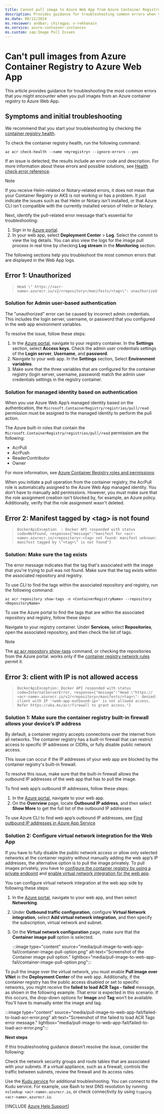```yaml
---
title: Cannot pull image to Azure Web App from Azure Container Registry
description: Provides guidance for troubleshooting common errors when you pull images from a container registry to Azure Web App for Containers.
ms.date: 08/12/2024
ms.reviewer: andbar; chiragpa; v-rekhanain 
ms.service: azure-container-instances
ms.custom: sap:Image Pull Issues
---
```


# Can't pull images from Azure Container Registry to Azure Web App

This article provides guidance for troubleshooting the most common errors that you might encounter when you pull images from an Azure container registry to Azure Web App.

## Symptoms and initial troubleshooting

We recommend that you start your troubleshooting by checking the [container registry health](/azure/container-registry/container-registry-check-health).

To check the container registry health, run the following command:

```azurecli
az acr check-health --name <myregistry> --ignore-errors --yes
```

If an issue is detected, the results include an error code and description. For more information about these errors and possible solutions, see [Health check error reference](/azure/container-registry/container-registry-health-error-reference).

> [!NOTE]
> If you receive Helm-related or Notary-related errors, it does not mean that your Container Registry or AKS is not working or has a problem. It just indicate the issues such as that Helm or Notary isn't installed, or that Azure CLI isn't compatible with the currently installed version of Helm or Notary.

Next, identify the pull-related error message that's essential for troubleshooting:

1. Sign in to [Azure portal](https://portal.azure.com).
1. In your web app, select **Deployment Center** > **Log**. Select the commit to view the log details. You can also view the logs for the image pull process in real time by checking **Log stream** in the **Monitoring** section.

The following sections help you troubleshoot the most common errors that are displayed in the Web App logs.

## Error 1: Unauthorized

> `Head \" https://<acr-name>.azurecr.io/v2/<repository>/manifests/<tag>\": unauthorized`

### Solution for Admin user-based authentication

The "unauthorized" error can be caused by incorrect admin credentials. This includes the login server, username, or password that you configured in the web app environment variables.

To resolve the issue, follow these steps:

1. In the [Azure portal](https://portal.azure.com), navigate to your registry container. In the **Settings** section, select **Access keys**. Check the admin user credentials settings of the **Login server**, **Username**, and **password**.
1. Navigate to your web app. In the **Settings** section, Select **Environment variables**.
1. Make sure that the three variables that are configured for the container registry (login server, username, password) match the admin user credentials settings in the registry container.

### Solution for managed identity based on authentication

When you use Azure Web App’s managed identity based on the authentication, the `Microsoft.ContainerRegistry/registries/pull/read` permission must be assigned to the managed identity to perform the pull action.

The Azure built-in roles that contain the `Microsoft.ContainerRegistry/registries/pull/read` permission are the following:

- AcrPull
- AcrPush
- ReaderContributor
- Owner

For more information, see [Azure Container Registry roles and permissions](/azure/container-registry/container-registry-roles?tabs=azure-cli).

When you initiate a pull operation from the container registry, the AcrPull role is automatically assigned to the Azure Web App managed identity. You don’t have to manually add permissions. However, you must make sure that the role assignment creation isn't blocked by, for example, an Azure policy. Additionally, verify that the role assignment wasn't deleted.

## Error 2: Manifest tagged by &lt;tag&gt; is not found

> `DockerApiException  : Docker API responded with status code=NotFound, response={"message":"manifest for <acr-name>.azurecr.io/<repository>:<tag> not found: manifest unknown: manifest tagged by \"<tag>\" is not found"}`

### Solution: Make sure the tag exists

The error message indicates that the tag that's associated with the image that you're trying to pull was not found. Make sure that the tag exists within the associated repository and registry.

To use CLI to find the tags within the associated repository and registry, run the following command:

```azurecli
az acr repository show-tags -n <ContainerRegistryName> --repository <RepositoryName>
```

To use the Azure portal to find the tags that are within the associated repository and registry, follow these steps:

Navigate to your registry container. Under **Services**, select **Repositories**, open the associated repository, and then check the list of tags.

> [!NOTE]
> The [az acr repository show-tags](/cli/azure/acr/repository?view=azure-cli-latest#az-acr-repository-show-tags&preserve-view=true) command, or checking the repositories from the Azure portal. works only if the [container registry network rules](/azure/container-registry/container-registry-access-selected-networks) permit it.

## Error 3: client with IP is not allowed access

> `DockerApiException: Docker API responded with status code=InternalServerError, response={"message":"Head \"https:// <acr-name>.azurecr.io/v2/<repository>/manifests/<tag>\": denied: client with IP '<web-app-outbound-ip>' is not allowed access. Refer https://aka.ms/acr/firewall to grant access."}`

### Solution 1: Make sure the container registry built-in firewall allows your device’s IP address

By default, a container registry accepts connections over the internet from all networks. The container registry has a built-in firewall that can restrict access to specific IP addresses or CIDRs, or fully disable public network access.

This issue can occur if the IP addresses of your web app are blocked by the container registry's built-in firewall.

To resolve this issue, make sure that the built-in firewall allows the outbound IP addresses of the web app that has to pull the image. 

To find web app’s outbound IP addresses, follow these steps:

1. In the [Azure portal](https://portal.azure.com), navigate to your web app.
1. On the **Overview** page, locate **Outbound IP address**, and then select **Show More** to get the full list of the outbound IP addresses

To use Azure CLI to find web app’s outbound IP addresses, see [Find outbound IP addresses in Azure App Service](/azure/app-service/overview-inbound-outbound-ips#find-outbound-ips)

### Solution 2: Configure virtual network integration for the Web App

If you have to fully disable the public network access or allow only selected networks at the container registry without manually adding the web app’s IP addresses, the alternative option is to pull the image privately. To pull images privately, you have to [configure the container registry by using a private endpoint](/azure/container-registry/container-registry-private-link) and [enable virtual network integration for the web app](/azure/app-service/configure-vnet-integration-enable).

You can configure virtual network integration at the web app side by following these steps:

1. In the [Azure portal](https://portal.azure.com), navigate to your web app, and then select **Networking**.
1. Under **Outbound traffic configuration**, configure **Virtual Network integration**, select **Add virtual network integration**, and then specify the subscription, virtual network and subnet.
1. On the **Virtual network configuration** page, make sure that the **Container image pull** option is selected.

    :::image type="content" source="media/pull-image-to-web-app-fail/container-image-pull-option.png" alt-text="Screenshot of the Container image pull option." lightbox="media/pull-image-to-web-app-fail/container-image-pull-option.png":::

To pull the image over the virtual network, you must enable **Pull image over VNet** in the **Deployment Center** of the web app. Additionally, if the container registry has the public access disabled or set to specific networks, you might receive the **failed to load ACR Tags - failed** message, as shown in the following example. That error is expected in this scenario. If this occurs, the drop-down options for **Image** and **Tag** won’t be available. You'll have to manually enter the image and tag.

:::image type="content" source="media/pull-image-to-web-app-fail/failed-to-load-acr-error.png" alt-text="Screenshot of the failed to load ACR Tags error message." lightbox="media/pull-image-to-web-app-fail/failed-to-load-acr-error.png":::
 
**Next steps**

If this troubleshooting guidance doesn’t resolve the issue, consider the following:

Check the network security groups and route tables that are associated with your subnets.
If a virtual appliance, such as a firewall, controls the traffic between subnets, review the firewall and its access rules.

Use the [Kudu service](/azure/app-service/resources-kudu) for additional troubleshooting. You can connect to the Kudu service. For example, use Bash to test DNS resolution by running `nslookup <acr-name>.azurecr.io`, or check connectivity by using `tcpping <acr-name>.azurecr.io`.

[!INCLUDE [Azure Help Support](../../includes/azure-help-support.md)]
